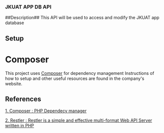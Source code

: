 ### JKUAT APP DB API ###
##Description##
This API will be used to access and modify the JKUAT app database
## Setup ##
# Composer #
This project uses [Composer](https://getcomposer.org/) for dependency management
Instructions of how to setup and other useful resources are found in the company's website.
 
## References ##
[1. Composer : PHP Dependecy manager](https://getcomposer.org/)

[2. Restler : Restler is a simple and effective multi-format Web API Server written in PHP](https://github.com/Luracast/Restler)
